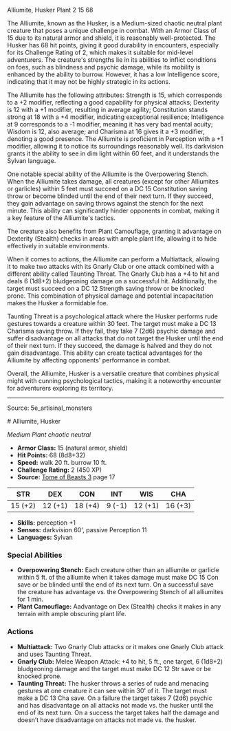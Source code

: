 <MonsterName/>Alliumite, Husker</MonsterName>
<CreatureType/>Plant</CreatureType>
<CR/>2</CR>
<AC/>15</AC>
<HP/>68</HP>
<summary>The Alliumite, known as the Husker, is a Medium-sized chaotic neutral plant creature that poses a unique challenge in combat. With an Armor Class of 15 due to its natural armor and shield, it is reasonably well-protected. The Husker has 68 hit points, giving it good durability in encounters, especially for its Challenge Rating of 2, which makes it suitable for mid-level adventurers. The creature's strengths lie in its abilities to inflict conditions on foes, such as blindness and psychic damage, while its mobility is enhanced by the ability to burrow. However, it has a low Intelligence score, indicating that it may not be highly strategic in its actions. </summary>

<detail>

The Alliumite has the following attributes: Strength is 15, which corresponds to a +2 modifier, reflecting a good capability for physical attacks; Dexterity is 12 with a +1 modifier, resulting in average agility; Constitution stands strong at 18 with a +4 modifier, indicating exceptional resilience; Intelligence at 9 corresponds to a -1 modifier, meaning it has very bad mental acuity; Wisdom is 12, also average; and Charisma at 16 gives it a +3 modifier, denoting a good presence. The Alliumite is proficient in Perception with a +1 modifier, allowing it to notice its surroundings reasonably well. Its darkvision grants it the ability to see in dim light within 60 feet, and it understands the Sylvan language.

One notable special ability of the Alliumite is the Overpowering Stench. When the Alliumite takes damage, all creatures (except for other Alliumites or garlicles) within 5 feet must succeed on a DC 15 Constitution saving throw or become blinded until the end of their next turn. If they succeed, they gain advantage on saving throws against the stench for the next minute. This ability can significantly hinder opponents in combat, making it a key feature of the Alliumite's tactics. 

The creature also benefits from Plant Camouflage, granting it advantage on Dexterity (Stealth) checks in areas with ample plant life, allowing it to hide effectively in suitable environments.

When it comes to actions, the Alliumite can perform a Multiattack, allowing it to make two attacks with its Gnarly Club or one attack combined with a different ability called Taunting Threat. The Gnarly Club has a +4 to hit and deals 6 (1d8+2) bludgeoning damage on a successful hit. Additionally, the target must succeed on a DC 12 Strength saving throw or be knocked prone. This combination of physical damage and potential incapacitation makes the Husker a formidable foe.

Taunting Threat is a psychological attack where the Husker performs rude gestures towards a creature within 30 feet. The target must make a DC 13 Charisma saving throw. If they fail, they take 7 (2d6) psychic damage and suffer disadvantage on all attacks that do not target the Husker until the end of their next turn. If they succeed, the damage is halved and they do not gain disadvantage. This ability can create tactical advantages for the Alliumite by affecting opponents' performance in combat.

Overall, the Alliumite, Husker is a versatile creature that combines physical might with cunning psychological tactics, making it a noteworthy encounter for adventurers exploring its territory.</detail>



---

Source: 5e_artisinal_monsters

<statblock>
# Alliumite, Husker

*Medium* *Plant* *chaotic neutral*

- **Armor Class:** 15 (natural armor, shield)
- **Hit Points:** 68 (8d8+32)
- **Speed:** walk 20 ft. burrow 10 ft.
- **Challenge Rating:** 2 (450 XP)
- **Source:** [Tome of Beasts 3](https://koboldpress.com/kpstore/product/tome-of-beasts-3-for-5th-edition/) page 17

| STR | DEX | CON | INT | WIS | CHA |
| --- | --- | --- | --- | --- | --- |
| 15 (+2) | 12 (+1) | 18 (+4) | 9 (-1) | 12 (+1) | 16 (+3) |

- **Skills:** perception +1
- **Senses:** darkvision 60', passive Perception 11
- **Languages:** Sylvan

### Special Abilities

- **Overpowering Stench:** Each creature other than an alliumite or garlicle within 5 ft. of the alliumite when it takes damage must make DC 15 Con save or be blinded until the end of its next turn. On a successful save the creature has advantage vs. the Overpowering Stench of all alliumites for 1 min.
- **Plant Camouflage:** Aadvantage on Dex (Stealth) checks it makes in any terrain with ample obscuring plant life.

### Actions

- **Multiattack:** Two Gnarly Club attacks or it makes one Gnarly Club attack and uses Taunting Threat.
- **Gnarly Club:** Melee Weapon Attack: +4 to hit, 5 ft., one target, 6 (1d8+2) bludgeoning damage and the target must make DC 12 Str save or be knocked prone.
- **Taunting Threat:** The husker throws a series of rude and menacing gestures at one creature it can see within 30' of it. The target must make a DC 13 Cha save. On a failure the target takes 7 (2d6) psychic and has disadvantage on all attacks not made vs. the husker until the end of its next turn. On a success the target takes half the damage and doesn’t have disadvantage on attacks not made vs. the husker.


</statblock>


